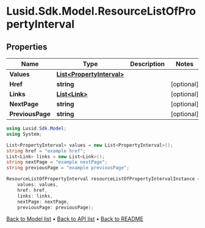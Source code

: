 # Lusid.Sdk.Model.ResourceListOfPropertyInterval

## Properties

Name | Type | Description | Notes
------------ | ------------- | ------------- | -------------
**Values** | [**List&lt;PropertyInterval&gt;**](PropertyInterval.md) |  | 
**Href** | **string** |  | [optional] 
**Links** | [**List&lt;Link&gt;**](Link.md) |  | [optional] 
**NextPage** | **string** |  | [optional] 
**PreviousPage** | **string** |  | [optional] 

```csharp
using Lusid.Sdk.Model;
using System;

List<PropertyInterval> values = new List<PropertyInterval>();
string href = "example href";
List<Link> links = new List<Link>();
string nextPage = "example nextPage";
string previousPage = "example previousPage";

ResourceListOfPropertyInterval resourceListOfPropertyIntervalInstance = new ResourceListOfPropertyInterval(
    values: values,
    href: href,
    links: links,
    nextPage: nextPage,
    previousPage: previousPage);
```

[Back to Model list](../README.md#documentation-for-models) &#8226; [Back to API list](../README.md#documentation-for-api-endpoints) &#8226; [Back to README](../README.md)
